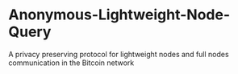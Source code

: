 # Anonymous-Lightweight-Node-Query

A privacy preserving protocol for lightweight nodes and full nodes communication in the Bitcoin network